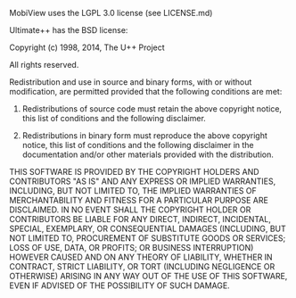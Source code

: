 
MobiView uses the LGPL 3.0 license (see LICENSE.md)




Ultimate++ has the BSD license:

Copyright (c) 1998, 2014, The U++ Project

All rights reserved.

 

Redistribution and use in source and binary forms, with or without modification, are permitted provided that the following conditions are met:

 

1. Redistributions of source code must retain the above copyright notice, this list of conditions and the following disclaimer.

 

2. Redistributions in binary form must reproduce the above copyright notice, this list of conditions and the following disclaimer in the documentation and/or other materials provided with the distribution.

 

THIS SOFTWARE IS PROVIDED BY THE COPYRIGHT HOLDERS AND CONTRIBUTORS "AS IS" AND ANY EXPRESS OR IMPLIED WARRANTIES, INCLUDING, BUT NOT LIMITED TO, THE IMPLIED WARRANTIES OF MERCHANTABILITY AND FITNESS FOR A PARTICULAR PURPOSE ARE DISCLAIMED. IN NO EVENT SHALL THE COPYRIGHT HOLDER OR CONTRIBUTORS BE LIABLE FOR ANY DIRECT, INDIRECT, INCIDENTAL, SPECIAL, EXEMPLARY, OR CONSEQUENTIAL DAMAGES (INCLUDING, BUT NOT LIMITED TO, PROCUREMENT OF SUBSTITUTE GOODS OR SERVICES; LOSS OF USE, DATA, OR PROFITS; OR BUSINESS INTERRUPTION) HOWEVER CAUSED AND ON ANY THEORY OF LIABILITY, WHETHER IN CONTRACT, STRICT LIABILITY, OR TORT (INCLUDING NEGLIGENCE OR OTHERWISE) ARISING IN ANY WAY OUT OF THE USE OF THIS SOFTWARE, EVEN IF ADVISED OF THE POSSIBILITY OF SUCH DAMAGE.
